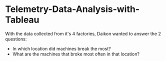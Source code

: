 # Telemetry-Data-Analysis-with-Tableau
With the data collected from it's 4 factories, Daikon wanted to answer the 2 questions:

- In which location did machines break the most?
- What are the machines that broke most often in that location?

